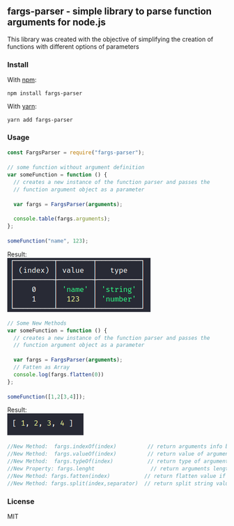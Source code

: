 ## fargs-parser - simple library to parse function arguments for node.js

This library was created with the objective of simplifying the creation of functions with different options of parameters

### Install

With [npm](https://npmjs.org/):

```shell
npm install fargs-parser
```

With [yarn](https://yarnpkg.com/en/):

```shell
yarn add fargs-parser
```

### Usage

```js
const FargsParser = require("fargs-parser");

// some function without argument definition
var someFunction = function () {
  // creates a new instance of the function parser and passes the
  // function argument object as a parameter

  var fargs = FargsParser(arguments);

  console.table(fargs.arguments);
};

someFunction("name", 123);
```

<span> Result: </span> <br />
![example](https://github.com/vivianeflowt/fargs-parser/blob/main/examples/example1.png)

```js
// Some New Methods
var someFunction = function () {
  // creates a new instance of the function parser and passes the
  // function argument object as a parameter

  var fargs = FargsParser(arguments);
  // Fatten as Array 
  console.log(fargs.flatten(0))
};

someFunction([1,2[3,4]]);
```
<span> Result: </span> <br />
![example](https://github.com/vivianeflowt/fargs-parser/blob/main/examples/example2.png)

```js
//New Method:  fargs.indexOf(index)          // return arguments info by index
//New Method:  fargs.valueOf(index)          // return value of argument by index
//New Method:  fargs.tyṕeOf(index)           // return type of argument by index
//New Property: fargs.lenght                  // return arguments length
//New Method: fargs.fatten(index)           // return flatten value if array or object
//New Method: fargs.split(index,separator)  // return split string value with separator
```
### License

MIT
